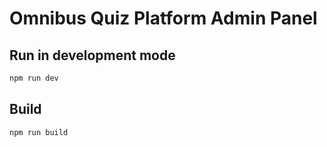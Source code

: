 # Omnibus Quiz Platform Admin Panel

## Run in development mode

```bash
npm run dev
```

## Build

```bash
npm run build
```
